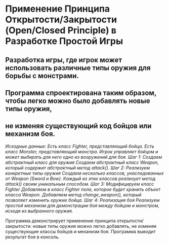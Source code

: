 # **Применение Принципа Открытости/Закрытости (Open/Closed Principle) в Разработке Простой Игры**

## Разработка игры, где игрок может использовать различные типы оружия для борьбы с монстрами.

## Программа спроектирована таким образом, чтобы легко можно было добавлять новые типы оружия,
## не изменяя существующий код бойцов или механизм боя.

_Исходные данные:
Есть класс Fighter, представляющий бойца.
Есть класс Monster, представляющий монстра.
Игрок управляет бойцом и может выбирать для него одно из вооружений для боя.
Шаг 1: Создаем абстрактный класс для оружия
Создаем абстрактный класс Weapon, который содержит абстрактный метод attack().
Шаг 2: Реализуем конкретные типы оружия
Создаем несколько классов, унаследованных от Weapon (Sword и Bow). Каждый из этих классов реализует
метод attack() своим уникальным способом.
Шаг 3: Модифицируем класс Fighter
Добавляем в класс Fighter поле, которое будет хранить объект класса Weapon.
Добавляем метод change_weapon(), который позволяет изменить оружие бойца.
Шаг 4: Реализация боя
Реализуем простой механизм для демонстрации боя между бойцом и монстром, исходя из выбранного оружия._

Программа демонстрирует применение принципа открытости/закрытости: новые типы оружия можно легко
добавлять, не изменяя существующие классы бойцов и механизм боя.
Программа выводит результат боя в консоль.
